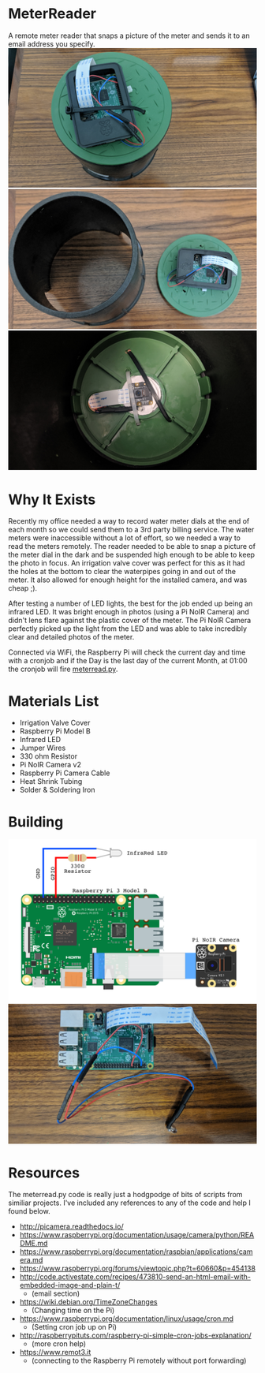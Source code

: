 # MeterReader
A remote meter reader that snaps a picture of the meter and sends it to an email address you specify.
![Finished Build of The Meter Reader](https://github.com/EncyclopediaRed/MeterReader/blob/master/Photos/00-Finished-Meter-Reader.jpg)
![Finished Meter Reader with top seperated from body of the irrigation valve cover](https://github.com/EncyclopediaRed/MeterReader/blob/master/Photos/06-Top-Seperated.jpg)
![Underside of the Meter Reader Showing the Camera and LED](https://github.com/EncyclopediaRed/MeterReader/blob/master/Photos/09-Underside.jpg)

# Why It Exists
Recently my office needed a way to record water meter dials at the end of each month so we could send them to a 3rd party billing service. The water meters were inaccessible without a lot of effort, so we needed a way to read the meters remotely. The reader needed to be able to snap a picture of the meter dial in the dark and be suspended high enough to be able to keep the photo in focus. An irrigation valve cover was perfect for this as it had the holes at the bottom to clear the waterpipes going in and out of the meter. It also allowed for enough height for the installed camera, and was cheap ;).

After testing a number of LED lights, the best for the job ended up being an infrared LED. It was bright enough in photos (using a Pi NoIR Camera) and didn't lens flare against the plastic cover of the meter. The Pi NoIR Camera perfectly picked up the light from the LED and was able to take incredibly clear and detailed photos of the meter.

Connected via WiFi, the Raspberry Pi will check the current day and time with a cronjob and if the Day is the last day of the current Month, at 01:00 the cronjob will fire [meterread.py](https://github.com/EncyclopediaRed/MeterReader/blob/master/meterread.py).

# Materials List
* Irrigation Valve Cover
* Raspberry Pi Model B
* Infrared LED
* Jumper Wires
* 330 ohm Resistor
* Pi NoIR Camera v2
* Raspberry Pi Camera Cable
* Heat Shrink Tubing
* Solder & Soldering Iron

# Building
![Electronics Mockup Sketch](https://github.com/EncyclopediaRed/MeterReader/blob/master/Water%20Meter%20Sketch.png)
![Electronics Actual Build](https://github.com/EncyclopediaRed/MeterReader/blob/master/Photos/02-Pi-Wire-and-Cables.jpg)

# Resources
The meterread.py code is really just a hodgpodge of bits of scripts from similiar projects. I've included any references to any of the code and help I found below.
* http://picamera.readthedocs.io/
* https://www.raspberrypi.org/documentation/usage/camera/python/README.md
* https://www.raspberrypi.org/documentation/raspbian/applications/camera.md
* https://www.raspberrypi.org/forums/viewtopic.php?t=60660&p=454138
* http://code.activestate.com/recipes/473810-send-an-html-email-with-embedded-image-and-plain-t/
  * (email section)
* https://wiki.debian.org/TimeZoneChanges
  * (Changing time on the Pi)
* https://www.raspberrypi.org/documentation/linux/usage/cron.md
  * (Setting cron job up on Pi)
* http://raspberrypituts.com/raspberry-pi-simple-cron-jobs-explanation/ 
  * (more cron help)
* https://www.remot3.it 
  * (connecting to the Raspberry Pi remotely without port forwarding)
